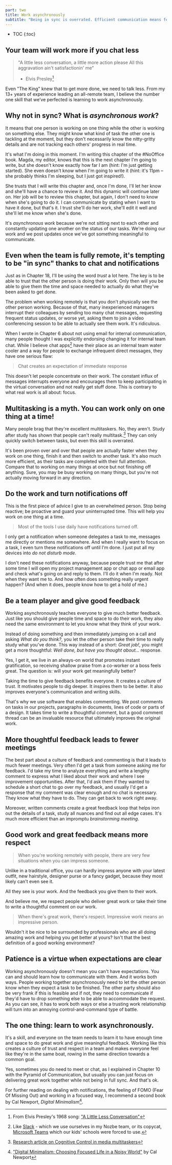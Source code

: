 ```yaml
---
part: two
title: Work asynchronously
subtitle: "Being in sync is overrated. Efficient communication means fewer interruptions."
---
```


* TOC
{:toc}

## Your team will work more if you chat less

> "A little less conversation, a little more action please
> All this aggravation ain't satisfactionin' me"
> - Elvis Presley[^1]

Even "The King" knew that to get more done, we need to talk less. From my 13+ years of experience leading an all-remote team, I believe the number one skill that we’ve perfected is learning to work asynchronously.

## Why not in sync? What is *asynchronous work*?

It means that one person is working on one thing while the other is working on something else. They might know what kind of task the other one is tackling at the moment, but they don't necessarily know the nitty-gritty details and are not tracking each others' progress in real time.

It's what I'm doing in this moment. I'm writing this chapter of the #NoOffice book. Magda, my editor, knows that this is the next chapter I'm going to write, but she doesn't know exactly how far I am (hint: I'm just getting started). She even doesn't know when I'm going to write it (hint: it's 11pm – she probably thinks I'm sleeping, but I just got inspired!).

She trusts that I will write this chapter and, once I'm done, I'll let her know and she'll have a chance to review it. And this dynamic will continue later on. Her job will be to review this chapter, but again, I don't need to know when she's going to do it. I can communicate by stating when I want to have it done, but that's it. I trust she'll do her work, she'll edit it well and she'll let me know when she's done.

It's *asynchronous work* because we're not sitting next to each other and constantly updating one another on the status of our tasks. We're doing our work and we post updates once we've got something meaningful to communicate.

## Even when the team is fully remote, it's tempting to be "in sync" thanks to chat and notifications

Just as in Chapter 18, I'll be using the word *trust* a lot here. The key is to be able to trust that the other person is doing their work. Only then will you be able to give them the time and space needed to actually do what they've been asked to get done.

The problem when working remotely is that you don't physically see the other person working. Because of that, many inexperienced managers interrupt their colleagues by sending too many chat messages, requesting frequent status updates, or worse yet, asking them to join a video conferencing session to be able to actually see them work. It's ridiculous.

When I wrote in Chapter 6 about not using email for internal communication, many people thought I was explicitly endorsing changing it for internal team chat. While I believe chat apps[^2] have their place as an internal team water cooler and a way for people to exchange infrequent direct messages, they have one serious flaw:

> Chat creates an expectation of immediate response

This doesn't let people concentrate on their work. The constant influx of messages interrupts everyone and encourages them to keep participating in the virtual conversation and not really get stuff done. This is contrary to what real work is all about: focus.

## Multitasking is a myth. You can work only on one thing at a time!

Many people brag that they're excellent multitaskers. No, they aren't. Study after study has shown that people can't really multitask.[^3] They can only quickly switch between tasks, but even this skill is overrated.

It's been proven over and over that people are actually faster when they work on one thing, finish it and then switch to another task. It's also much more efficient, as their tasks are completed with their full attention. Compare that to working on many things at once but not finishing off anything. Sure, you may be busy working on many things, but you're not actually moving forward in any direction.

## Do the work and turn notifications off

This is the first piece of advice I give to an overwhelmed person. Stop being reactive; be proactive and guard your uninterrupted time. This will help you work on one thing at a time.

> Most of the tools I use daily have notifications turned off. 

I only get a notification when someone delegates a task to me, messages me directly or mentions me somewhere. And when I really want to focus on a task, I even turn these notifications off until I'm done. I just put all my devices into *do not disturb mode*.

I don't need these notifications anyway, because people trust me that after some time I will open my project management app or chat app or email app and check what's going on and reply to them. I'll do it when I'm ready. Not when they want me to. And how often does something really urgent happen? (And when it does, people know how to get a hold of me.)

## Be a team player and give good feedback

Working asynchronously teaches everyone to give much better feedback. Just like you should give people time and space to do their work, they also need the same environment to let you know what they think of your work.

Instead of doing something and then immediately jumping on a call and asking *What do you think?*, you let the other person take their time to really study what you've done. This way instead of a short: *Great job!*, you might get a more thoughtful: *Well done, but have you thought about...* response.

Yes, I get it, we live in an always-on world that promotes instant gratification, so receiving shallow praise from a co-worker or a boss feels great. The question is: will your work get meaningfully better?

Taking the time to give feedback benefits everyone. It creates a culture of trust. It motivates people to dig deeper. It inspires them to be better. It also improves everyone's communication and writing skills.

That's why we use software that enables commenting. We post comments on tasks in our projects, paragraphs in documents, lines of code or parts of a design. It takes time to write a thoughtful comment, but a good comment thread can be an invaluable resource that ultimately improves the original work.

## More thoughtful feedback leads to fewer meetings

The best part about a culture of feedback and commenting is that it leads to much fewer meetings. Very often I'd get a task from someone asking me for feedback. I'd take my time to analyze everything and write a lengthy comment to express what I liked about their work and where I see improvement opportunities. After that, I'd ask them if they wanted to schedule a short chat to go over my feedback, and usually I'd get a response that my comment was clear enough and no chat is necessary. They know what they have to do. They can get back to work right away.

Moreover, written comments create a great feedback loop that helps iron out the details of a task, study all nuances and find out all edge cases. It's much more efficient than an impromptu *brainstorming meeting*.

## Good work and great feedback means more respect

> When you're working remotely with people, there are very few situations when you can impress someone.

Unlike in a traditional office, you can hardly impress anyone with your latest outfit, new hairstyle, designer purse or a fancy gadget, because they most likely can't even see it.

All they see is your work. And the feedback you give them to their work.

And believe me, we respect people who deliver great work or take their time to write a thoughtful comment on our work. 

> When there's great work, there's respect. Impressive work means an impressive person.

Wouldn't it be nice to be surrounded by professionals who are all doing amazing work and helping you get better at yours? Isn't that the best definition of a good working environment?

## Patience is a virtue when expectations are clear

Working asynchronously doesn't mean you can't have expectations. You can and should learn how to communicate with them. And it works both ways. People working together asynchronously need to let the other person know when they expect a task to be finished. The other party should also be very frank if this is feasible and if not, they need to communicate if they'd have to drop something else to be able to accommodate the request. As you can see, it has to work both ways or else a trusting work relationship will turn into an annoying control-and-command type of battle.

## The one thing: learn to work asynchronously.

It's a skill, and everyone on the team needs to learn it to have enough time and space to do great work and give meaningful feedback. Working like this creates a culture of trust and respect in a team and makes everyone feel like they're in the same boat, rowing in the same direction towards a common goal.

Yes, sometimes you do need to meet or chat, as I explained in Chapter 10 with the Pyramid of Communication, but usually you can just focus on delivering great work together while not being in full sync. And that's ok.

For further reading on dealing with notifications, the feeling of FOMO (Fear Of Missing Out) and working in a focused way, I recommend a second book by Cal Newport, *Digital Minimalism*[^4].


[^1]: From Elvis Presley's 1968 song: ["A Little Less Conversation"](https://en.wikipedia.org/wiki/A_Little_Less_Conversation)

[^2]: Like [Slack](https://slack.com) - which we use ourselves in my Nozbe team, or its copycat, [Microsoft Teams](https://www.microsoft.com/en-us/microsoft-365/microsoft-teams/group-chat-software) which our kids' schools were forced to use.

[^3]: [Research article on Cognitive Control in media multitaskers](https://www.pnas.org/content/106/37/15583) 

[^4]: ["Digital Minimalism: Choosing Focused Life in a Noisy World"](https://www.calnewport.com/books/digital-minimalism/) by Cal Newport
